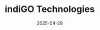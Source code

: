 ---  
layout: startup_page  
title: "indiGO Technologies"  
id: "indigotech.com"  
permalink: "/indigotechnologiesindigotech.com04292025/"  
website: "https://indigotech.com/"  
funding_round: "Series B"  
funding_amount: "$54M"  
investors: "FedEx, Foxconn, FM Capital"  
about: "indiGO Technologies (GO) is a mobility tech company developing next-generation electric vehicles (EVs) and transportation services. Their patented SmartWheels™ power their EVs and autonomous vehicles (AVs), offering superior user experiences and cost-effectiveness. GO also provides local electric transport services (LETS) through GO Loop, including service hubs and smart driver management."  
markets: "Transportation, Electric Vehicles, Autonomous Vehicles"  
hq: "Woburn, Massachusetts, United States"  
founded_year: "2010"  
linkedin: "https://www.linkedin.com/company/indigo-tech"  
twitter: "https://twitter.com/DriveIndigo"  
instagram: ""  
facebook: "https://www.facebook.com/IndigoTechInc"  
crunchbase: "https://www.crunchbase.com/organization/indigo-technologies-7064"  
pitchbook: "https://pitchbook.com/profiles/company/224445-25"  

date_display: "29-Apr-2025"  
date: "2025-04-29"

# SEO Optimization  
meta_title: "indiGO Technologies - Series B Funding ($54M)"  
meta_description: "indiGO Technologies, indiGO Technologies (GO) is a mobility tech company developing next-generation electric vehicles (EVs) and transportation services. Their patented Sma..."  
meta_keywords: "indiGO Technologies, Transportation, Electric Vehicles, Autonomous Vehicles, Series B funding"  
canonical_url: "https://startup.projectstartups.com/indigotechnologiesindigotech.com04292025/"  
---